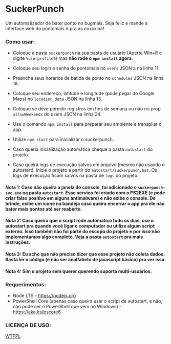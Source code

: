# SuckerPunch

Um automatizador de bater ponto no bugmais. Seja feliz e mande a interface web do pontomais ir pra as coxoxina!

### Como usar:

- Coloque a pasta `suckerpunch` na sua pasta de usuário (Aperte Win+R e digite `%userprofile%`) mas **não rode o `npm install` agora**.
  
- Coloque seu login e senha do pontomais no `users` JSON a na linha 11.

- Preencha seus horários de batida de ponto no `schedules` JSON na linha 18.
  
- Coloque seu endereço, latitude e longitude (pode pegar do Google Maps) no `location_data` JSON na linha 13.

- Coloque se deve permitir registros em fins de semana ou não no prop `allowWeekends` do users JSON na linha 24.

- Use o comando `npm install` para preparar seu ambiente e transpilar o app.
  
- Utilize `npm start` para inicializar o suckerpunch.

- Caso queria inicialização automática cheque a pasta `autostart` do projeto.

- Caso queira logs de execução salvos em arquivo (mesmo não usando o autostart), inicie o projeto a partir do `autostart/suckerpunch.bat`. Os logs de execução ficam salvos na pasta de `logs` do projeto.

#### Nota 1: Caso não queira a janela do console, foi adicionado o `suckerpunch-svc.exe` na pasta `autostart`. Esse serviço foi criado com o PS2EXE (e pode criar falso positivo em alguns antimalware) e não exibe o console. De brinde, exibe um ícone na bandeja caso queira encerrar o app pra ele não bater mais pontos até ser reaberto.
  
#### Nota 2: Caso queira que o script rode automático todo os dias, use o autostart pra quando você ligar o computador ou utilize algum script externo. Isso também não foi parte do escopo do projeto e por isso não implementamos algo completo. Veja a pasta `autostart` pra mais instruções.
  
#### Nota 3: Eu acho que não preciso dizer que esse projeto não coleta dados. Basta ler o código (e não ser analfabeto de javascript básico) pra ver isso.
  
#### Nota 4: Sim o projeto sem querer querendo suporta multi-usuários.
  

### Requerimentos:

- Node LTS - https://nodejs.org
- PowerShell Core (apenas caso queira usar o script de autostart, e não, não pode ser o PowerShell que vem no Windows) - https://aka.ks/pscore6
  
  
### LICENÇA DE USO:

[WTFPL](http://www.wtfpl.net/)
